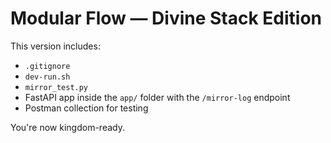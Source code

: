 # Modular Flow — Divine Stack Edition

This version includes:
- `.gitignore`
- `dev-run.sh`
- `mirror_test.py`
- FastAPI app inside the `app/` folder with the `/mirror-log` endpoint
- Postman collection for testing

You're now kingdom-ready.
